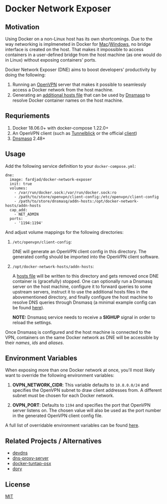 # Docker Network Exposer

## Motivation

Using Docker on a non-Linux host has its own shortcomings. Due to the way
networking is implmeneted in Docker for [Mac][1]/[Windows][2], no bridge
interface is created on the host. That makes it impossible to access
containers in a user-defined bridge from the host machine (as one would do in
Linux) without exposing containers' ports.

Docker Network Exposer (DNE) aims to boost developers' productivity by doing
the following:

1. Running an [OpenVPN][3] server that makes it possible to seamlessly access
   a Docker network from the host machine.
2. Generating an [additional hosts file][4] that can be used by [Dnsmasq][5]
   to resolve Docker container names on the host machine.

## Requriements

1. Docker 18.06.0+ with docker-compose 1.22.0+
2. An OpenVPN client (such as [Tunnelblick][5] or the official [client][6])
3. [Dnsmasq][7] 2.48+

## Usage

Add the following service definition to your `docker-compose.yml`:

    dne:
      image: fardjad/docker-network-exposer
      init: true
      volumes:
        - /var/run/docker.sock:/var/run/docker.sock:ro
        - /path/to/store/openvpn/client-config:/etc/openvpn/client-config
        - /path/to/store/dnsmasq/addn-hosts:/opt/docker-network-hosts/addn-hosts
      cap_add:
        - NET_ADMIN
      ports:
        - '1194:1194'

And adjust volume mappings for the following directories:

1. `/etc/openvpn/client-config`:

    DNE will generate an OpenVPN client config in this directory. The
    generated config should be imported into the OpenVPN client software.

2. `/opt/docker-network-hosts/addn-hosts`:

    A [hosts file][8] will be written to this directory and gets removed once
    DNE container is (gracefully) stopped. One can optionally run a Dnsmasq
    server on the host machine, configure it to forward queries to some
    upstream servers, instruct it to use the additional hosts files in the
    abovementioned directory, and finally configure the host machine to
    resolve DNS queries through Dnsmasq (a minimal example config can be
    found [here][9]).

    **NOTE:** Dnsmasq service needs to receive a **SIGHUP** signal in order to
    reload the settings.

Once Dnsmasq is configured and the host machine is connected to the VPN,
containers on the same Docker network as DNE will be accessible by their
*names*, *ids* and *aliases*.

## Environment Variables

When exposing more than one Docker network at once, you'll most likely want to 
override the following environment variables:

1. **OVPN_NETWORK_CIDR**: This variable defaults to `10.8.0.0/24` and specifies 
the OpenVPN subnet to draw client addresses from. A different subnet must be 
chosen for each Docker network.

2. **OVPN_PORT**: Defaults to `1194` and specifies the port that OpenVPN server 
listens on. The chosen value will also be used as the port number in the 
generated OpenVPN client config file.

A full list of overridable environment variables can be found [here][10].

## Related Projects / Alternatives

* [devdns][100]
* [dns-proxy-server][101]
* [docker-tuntap-osx][102]
* [dory][103]

## License

[MIT](https://opensource.org/licenses/MIT)

[1]: https://docs.docker.com/docker-for-mac/networking/#there-is-no-docker0-bridge-on-macos
[2]: https://docs.docker.com/docker-for-windows/networking/#there-is-no-docker0-bridge-on-windows
[3]: https://openvpn.net
[4]: https://wiki.gentoo.org/wiki/Dnsmasq#Additional_hosts_file
[5]: https://tunnelblick.net
[6]: https://openvpn.net
[7]: http://www.thekelleys.org.uk/dnsmasq/doc.html
[8]: https://en.wikipedia.org/wiki/Hosts_(file)
[9]: docs/dnsmasq.conf
[10]: ovpn-setup/vars.sh
[100]: https://github.com/ruudud/devdns
[101]: https://github.com/mageddo/dns-proxy-server
[102]: https://github.com/AlmirKadric-Published/docker-tuntap-osx
[103]: https://github.com/FreedomBen/dory
